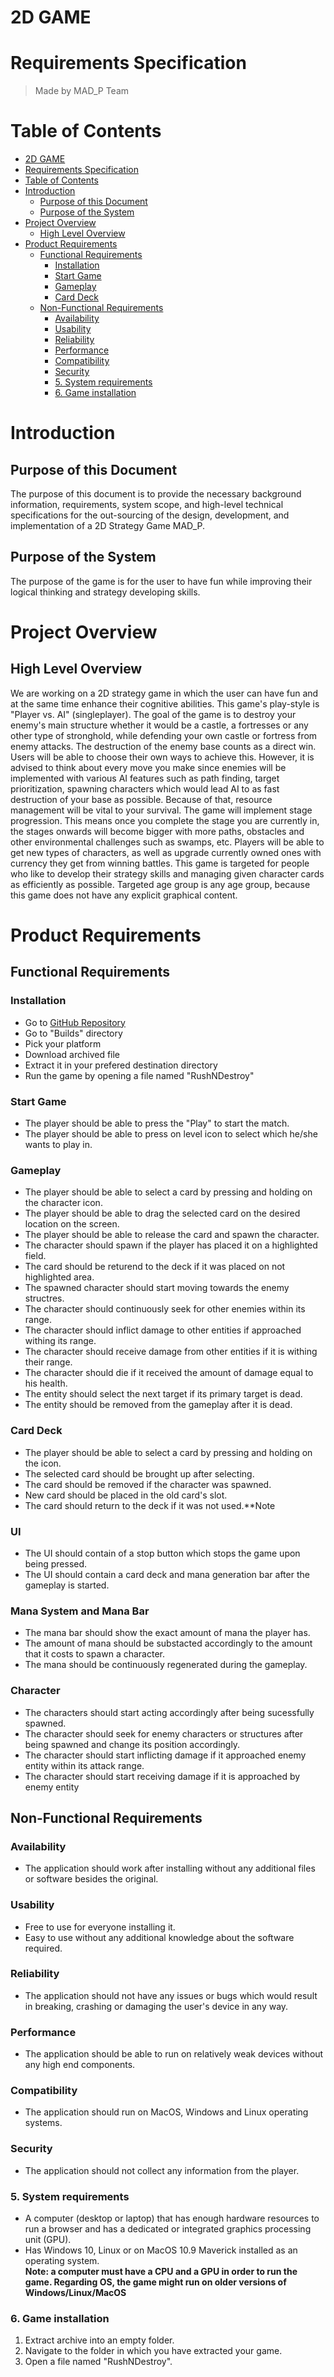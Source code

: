 <!-- General comments:
- The purpose of this document is for outsourcing the design and development of the game? Who will you outsource it to? :D
- The game mechanics are not really clear. Screen prototypes would also help a lot.
- Is it a single-player game where you play against one AI-controlled enemy? Is there any interaction between human players playing the same game (even if it is seeing a leaderboard / scores of other players).
- Requirements should be uniquely identified.
- Requirements should be prioritized. 

Comments about specifics:
- User 1: Not really a requirement?
- User 2: When can a user spawn a new troop? Is there some cost? Is there a limit of troops that can be spawned? Are there different types of troops? In what locations can troops be spawned? Are there pre-requisites (buildings or technologies researched)? etc.
- User 3: Is it something a user chooses in the UI? If not, is it really a requirement for the software?
- User input 1: Not clear if this is really a requirement
- User input 2: What does it mean to "select a troop"? Is there some menu? Can I right-click or left-click on that? Are there keyboard shortcuts? etc.
- Characters 1: How can a player control enemy characters? How can the game control player's characters?
- Characters 2: What does it mean if a character "recognizes" another character?
- Characters 3: How does a character inflict damage? Is the amount of damage the same for all troops? Is damage dealt over range or in close-quarters only?
- Characters 4: How are they affected by damage? Does it just reduce health or does it have side-effects as well?
- Characters 5: Do characters die? What happens then - do they leave loot or just disappear? Can health be restored?
- Rewards 1: What if I lose the game? Do I lose points? Are other ways to earn points?
- Rewards 2: Are points the only way to buy troops? If so, how do I buy troops in the first game (before winning any)? What are troop upgrades, how do they work? What does it mean to "own a troop" (do they transfer between games?)
- Game menu: These are functional requirements. Can I stop the game mid-game, and resume from the same place? Can I then choose to start a new game? What are game credits and how do they work?
- Media: "medium intervention" is subjective. Being able to adjust sound volume/other preferences is more of a functional requirement.
- Graphics: "eye-appealing", "smooth" is subjective. Framerate is more of a "performance" requirement.
- Gameplay: Being able to choose difficulty level and themes might be more of a functional requirement (esp. if they change behavior).
- System requirements: Can you run exe files on MacOS (installation mentions exe file)? Can a computer NOT have either a dedicated or integrated GPU? If not, then it's not worth mentioning it, as all computers automatically fulfill this part of the requirement.
- Game installation: This is more of a guide than 3 standalone requirements. -->

# 2D GAME

# Requirements Specification

> Made by MAD_P Team

# Table of Contents

- [2D GAME](#2d-game)
- [Requirements Specification](#requirements-specification)
- [Table of Contents](#table-of-contents)
- [Introduction](#introduction)
  - [Purpose of this Document](#purpose-of-this-document)
  - [Purpose of the System](#purpose-of-the-system)
- [Project Overview](#project-overview)
  - [High Level Overview](#high-level-overview)
- [Product Requirements](#product-requirements)
  - [Functional Requirements](#functional-requirements)
    - [Installation](#installation)
    - [Start Game](#start-game)
    - [Gameplay](#gameplay)
    - [Card Deck](#card-deck)
  - [Non-Functional Requirements](#non-functional-requirements)
    - [Availability](#availability)
    - [Usability](#usability)
    - [Reliability](#reliability)
    - [Performance](#performance)
    - [Compatibility](#compatibility)
    - [Security](#security)
    - [5. System requirements](#5-system-requirements)
    - [6. Game installation](#6-game-installation)

# Introduction

## Purpose of this Document

The purpose of this document is to provide the necessary background information, requirements, system scope, and high-level technical specifications for the out-sourcing of the design, development, and implementation of a 2D Strategy Game MAD_P.

## Purpose of the System

The purpose of the game is for the user to have fun while improving their logical thinking and strategy developing skills.

# Project Overview

## High Level Overview

We are working on a 2D strategy game in which the user can have fun and at the same time enhance their cognitive abilities. This game's play-style is "Player vs. AI" (singleplayer). The goal of the game is to destroy your enemy's main structure whether it would be a castle, a fortresses or any other type of stronghold, while defending your own castle or fortress from enemy attacks. The destruction of the enemy base counts as a direct win. Users will be able to choose their own ways to achieve this. However, it is advised to think about every move you make since enemies will be implemented with various AI features such as path finding, target prioritization, spawning characters which would lead AI to as fast destruction of your base as possible. Because of that, resource management will be vital to your survival. The game will implement stage progression. This means once you complete the stage you are currently in, the stages onwards will become bigger with more paths, obstacles and other environmental challenges such as swamps, etc. Players will be able to get new types of characters, as well as upgrade currently owned ones with currency they get from winning battles. This game is targeted for people who like to develop their strategy skills and managing given character cards as efficiently as possible. Targeted age group is any age group, because this game does not have any explicit graphical content.

# Product Requirements

## Functional Requirements

### Installation

- Go to [GitHub Repository](https://github.com/shmitzas/madp_uni_project)
- Go to "Builds" directory
- Pick your platform
- Download archived file
- Extract it in your prefered destination directory
- Run the game by opening a file named "RushNDestroy"

### Start Game

- The player should be able to press the "Play" to start the match.
- The player should be able to press on level icon to select which he/she wants to play in.

### Gameplay

- The player should be able to select a card by pressing and holding on the character icon.
- The player should be able to drag the selected card on the desired location on the screen.
- The player should be able to release the card and spawn the character.
- The character should spawn if the player has placed it on a highlighted field.
- The card should be returend to the deck if it was placed on not highlighted area.
- The spawned character should start moving towards the enemy structres.
- The character should continuously seek for other enemies within its range.
- The character should inflict damage to other entities if approached withing its range.
- The character should receive damage from other entities if it is withing their range.
- The character should die if it received the amount of damage equal to his health.
- The entity should select the next target if its primary target is dead.
- The entity should be removed from the gameplay after it is dead.

### Card Deck

- The player should be able to select a card by pressing and holding on the icon.
- The selected card should be brought up after selecting.
- The card should be removed if the character was spawned.
- New card should be placed in the old card's slot.
- The card should return to the deck if it was not used.**Note

### UI

- The UI should contain of a stop button which stops the game upon being pressed.
- The UI should contain a card deck and mana generation bar after the gameplay is started.

### Mana System and Mana Bar

- The mana bar should show the exact amount of mana the player has.
- The amount of mana should be substacted accordingly to the amount that it costs to spawn a character.
- The mana should be continuously regenerated during the gameplay.

### Character

- The characters should start acting accordingly after being sucessfully spawned.
- The character should seek for enemy characters or structures after being spawned and change its position accordingly.
- The character should start inflicting damage if it approached enemy entity within its attack range.
- The character should start receiving damage if it is approached by enemy entity


## Non-Functional Requirements

### Availability

- The application should work after installing without any additional files or software besides the original.

### Usability

- Free to use for everyone installing it.
- Easy to use without any additional knowledge about the software required.

### Reliability

- The application should not have any issues or bugs which would result in breaking, crashing or damaging the user's device in any way.

### Performance

- The application should be able to run on relatively weak devices without any high end components.

### Compatibility

- The application should run on MacOS, Windows and Linux operating systems.

### Security

- The application should not collect any information from the player.

### 5. System requirements

- A computer (desktop or laptop) that has enough hardware resources to run a browser and has a dedicated or integrated graphics processing unit (GPU).
- Has Windows 10, Linux or on MacOS 10.9 Maverick installed as an operating system. </br>
**Note: a computer must have a CPU and a GPU in order to run the game. Regarding OS, the game might run on older versions of Windows/Linux/MacOS**

### 6. Game installation

1. Extract archive into an empty folder.
2. Navigate to the folder in which you have extracted your game.
3. Open a file named "RushNDestroy".
